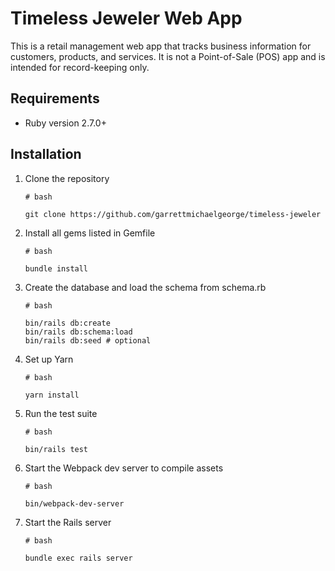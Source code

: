 # Timeless Jeweler Web App

This is a retail management web app that tracks business information for
customers, products, and services. It is not a Point-of-Sale (POS) app and
is intended for record-keeping only.

## Requirements
* Ruby version 2.7.0+

## Installation

1. Clone the repository

    ```
    # bash

    git clone https://github.com/garrettmichaelgeorge/timeless-jeweler
    ```

2. Install all gems listed in Gemfile
    
    ```
    # bash

    bundle install
    ```

2. Create the database and load the schema from schema.rb

    ```
    # bash

    bin/rails db:create
    bin/rails db:schema:load
    bin/rails db:seed # optional
    ```

3. Set up Yarn

    ```
    # bash

    yarn install
    ```

4. Run the test suite

    ```
    # bash

    bin/rails test
    ```

5. Start the Webpack dev server to compile assets

    ```
    # bash

    bin/webpack-dev-server
    ```

6. Start the Rails server

    ```
    # bash

    bundle exec rails server
    ```
